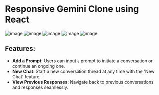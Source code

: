# Responsive Gemini Clone using React
![image](https://github.com/user-attachments/assets/8f6cd061-b491-48cf-96fd-759b59882796)
![image](https://github.com/user-attachments/assets/bf9f3fce-4a63-4ab1-b4dd-bb1b498a1546)
![image](https://github.com/user-attachments/assets/0e38d45b-786f-4a68-aca1-a3dbb8a6981e)
![image](https://github.com/user-attachments/assets/e9cab472-76f2-494b-b491-833933f5742b)
![image](https://github.com/user-attachments/assets/239326ec-b0cd-473f-87e5-e6c35e5be783)

## Features:
- **Add a Prompt**: Users can input a prompt to initiate a conversation or continue an ongoing one.
- **New Chat**: Start a new conversation thread at any time with the 'New Chat' feature.
- **View Previous Responses**: Navigate back to previous conversations and responses seamlessly.
